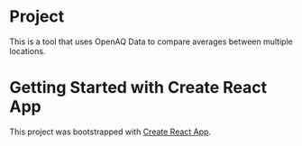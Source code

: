 # Project

This is a tool that uses OpenAQ Data to compare averages between multiple locations.

# Getting Started with Create React App

This project was bootstrapped with [Create React App](https://github.com/facebook/create-react-app).
